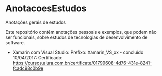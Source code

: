 # AnotacoesEstudos
Anotações gerais de estudos

Este repositório contém anotações pessoais e exemplos, que podem  não ser funcionais, sobre estudos de tecnologias de desenvolvimento de software.

- Xamarin com Visual Studio: Prefixo: Xamarin_VS_xx - concluído 10/04/2017: Certificado: https://cursos.alura.com.br/certificate/01799608-4d76-431e-8241-fcadc98c0b9e
